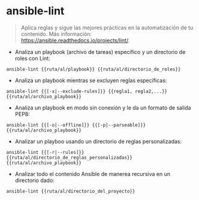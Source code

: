 # ansible-lint

> Aplica reglas y sigue las mejores prácticas en la automatización de tu contenido.
> Más información: <https://ansible.readthedocs.io/projects/lint/>.

- Analiza un playbook (archivo de tareas) específico y un directorio de roles con Lint:

`ansible-lint {{ruta/al/playbook}} {{ruta/al/directorio_de_roles}}`

- Analiza un playbook mientras se excluyen reglas específicas:

`ansible-lint {{[-x|--exclude-rules]}} {{regla1, regla2,...}} {{ruta/al/archivo_playbook}}`

- Analiza un playbook en modo sin conexión y le da un formato de salida PEP8:

`ansible-lint {{[-o|--offline]}} {{[-p|--parseable]}} {{ruta/al/archivo_playbook}}`

- Analizar un playboo usando un directorio de reglas personalizadas:

`ansible-lint {{[-r|--rules]}} {{ruta/al/directorio_de_reglas_personalizadas}} {{ruta/al/archivo_playbook}}`

- Analizar todo el contenido Ansible de manerea recursiva en un directorio dado:

`ansible-lint {{ruta/al/directorio_del_proyecto}}`
